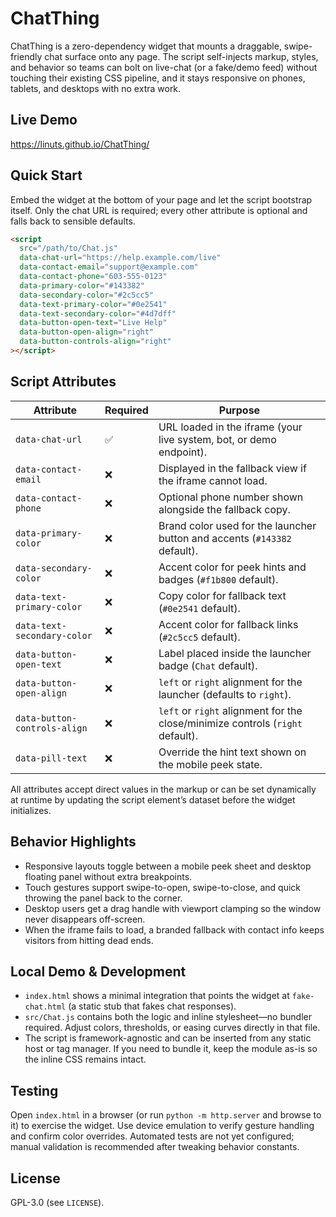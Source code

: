 # ChatThing

ChatThing is a zero-dependency widget that mounts a draggable, swipe-friendly chat surface onto any page. The script self-injects markup, styles, and behavior so teams can bolt on live-chat (or a fake/demo feed) without touching their existing CSS pipeline, and it stays responsive on phones, tablets, and desktops with no extra work.

## Live Demo
https://linuts.github.io/ChatThing/

## Quick Start
Embed the widget at the bottom of your page and let the script bootstrap itself. Only the chat URL is required; every other attribute is optional and falls back to sensible defaults.

```html
<script
  src="/path/to/Chat.js"
  data-chat-url="https://help.example.com/live"
  data-contact-email="support@example.com"
  data-contact-phone="603-555-0123"
  data-primary-color="#143382"
  data-secondary-color="#2c5cc5"
  data-text-primary-color="#0e2541"
  data-text-secondary-color="#4d7dff"
  data-button-open-text="Live Help"
  data-button-open-align="right"
  data-button-controls-align="right"
></script>
```

## Script Attributes
| Attribute | Required | Purpose |
| --- | --- | --- |
| `data-chat-url` | ✅ | URL loaded in the iframe (your live system, bot, or demo endpoint). |
| `data-contact-email` | ❌ | Displayed in the fallback view if the iframe cannot load. |
| `data-contact-phone` | ❌ | Optional phone number shown alongside the fallback copy. |
| `data-primary-color` | ❌ | Brand color used for the launcher button and accents (`#143382` default). |
| `data-secondary-color` | ❌ | Accent color for peek hints and badges (`#f1b800` default). |
| `data-text-primary-color` | ❌ | Copy color for fallback text (`#0e2541` default). |
| `data-text-secondary-color` | ❌ | Accent color for fallback links (`#2c5cc5` default). |
| `data-button-open-text` | ❌ | Label placed inside the launcher badge (`Chat` default). |
| `data-button-open-align` | ❌ | `left` or `right` alignment for the launcher (defaults to `right`). |
| `data-button-controls-align` | ❌ | `left` or `right` alignment for the close/minimize controls (`right` default). |
| `data-pill-text` | ❌ | Override the hint text shown on the mobile peek state. |

All attributes accept direct values in the markup or can be set dynamically at runtime by updating the script element’s dataset before the widget initializes.

## Behavior Highlights
- Responsive layouts toggle between a mobile peek sheet and desktop floating panel without extra breakpoints.
- Touch gestures support swipe-to-open, swipe-to-close, and quick throwing the panel back to the corner.
- Desktop users get a drag handle with viewport clamping so the window never disappears off-screen.
- When the iframe fails to load, a branded fallback with contact info keeps visitors from hitting dead ends.

## Local Demo & Development
- `index.html` shows a minimal integration that points the widget at `fake-chat.html` (a static stub that fakes chat responses).
- `src/Chat.js` contains both the logic and inline stylesheet—no bundler required. Adjust colors, thresholds, or easing curves directly in that file.
- The script is framework-agnostic and can be inserted from any static host or tag manager. If you need to bundle it, keep the module as-is so the inline CSS remains intact.

## Testing
Open `index.html` in a browser (or run `python -m http.server` and browse to it) to exercise the widget. Use device emulation to verify gesture handling and confirm color overrides. Automated tests are not yet configured; manual validation is recommended after tweaking behavior constants.

## License
GPL-3.0 (see `LICENSE`).
